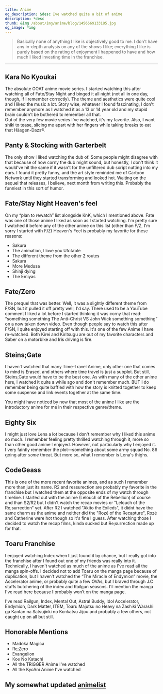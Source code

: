 ```yaml
---
title: Anime
og_description: &desc Ive watched quite a bit of anime
description: *desc
thumb: &img /about/img/anime/blog/1456669133185.jpg
og_image: *img
---
```


> Basically none of anything I like is objectively good to me. I don't have any in-depth analysis on any of the shows I like; everything I like is purely based on the rating of enjoyment I happened to have and how much I liked investing time in the franchise.

---

## Kara No Kyoukai
The absolute GOAT anime movie series. I started watching this after watching all of Fate/Stay Night and binged it all night (not all in one day, though, if I remember correctly). The theme and aesthetics were quite cool and I liked the music a lot. Story wise, whatever I found fascinating, I don't remember anymore as I watched it as a 13 or 14 year old and my stupid brain couldn't be bothered to remember all that.  
Out of the very few movie series I've watched, it's my favorite. Also, I want shiki to tease, slicing me apart with her fingers while taking breaks to eat that Häagen-Dazs®.

## Panty & Stocking with Garterbelt
The only show I liked watching the dub of. Some people might disagree with that because of how corny the dub might sound, but honestly, I don't think it would've hit the same if it wasn't for the unfiltered dub script nutting into my ears. I found it pretty funny, and the art style reminded me of Cartoon Network until they started transforming and looked hot. Waiting on the sequel that releases, I believe, next month from writing this. Probably the funniest in this sort of humor.

## Fate/Stay Night Heaven's feel
On my “plan to rewatch” list alongside KnK, which I mentioned above. Fate was one of those anime I liked as soon as I started watching. I'm pretty sure I watched it before any of the other anime on this list (other than F/Z, I'm sorry I started with F/Z)
Heaven's Feel is probably my favorite for these reasons:
- Sakura
- The animation, I love you Ufotable
- The different theme from the other 2 routes
- Sakura
- More Medusa
- Shinji dying
- The Emiyas

## Fate/Zero
The prequel that was better. Well, it was a slightly different theme from F/SN, but it pulled it off pretty well, I'd say. There used to be a YouTube comment I liked a lot before I started thinking it was corny that read: “something something The Anti-Christ VS John Wick something something” on a now taken down video. Even though people say to watch this after F/SN, I quite enjoyed starting off with this.
It's one of the few Anime I have re-watched. Both Kirei and Kiritsugu are out of my favorite characters and Saber on a motorbike and Iris driving is fire.

## Steins;Gate
I haven't watched that many Time-Travel Anime, only other one that comes to mind is Erased, and others where time travel is just a subplot. But still, Steins;Gate would have to be the best one. As with many of the other anime here, I watched it quite a while ago and don't remember much. BUT I do remember being quite baffled with how the story is knitted together to keep some suspense and link events together at the same time.

You might have noticed by now that most of the anime I like are the introductory anime for me in their respective genre/theme. 

## Eighty Six
I might just love Lena a lot because I don't remember why I liked this anime so much. I remember feeling pretty thrilled watching through it, more so than other good anime I enjoyed. However, not particularly why I enjoyed it. I very faintly remember the plot—something about some army squad No. 86 going after *some* threat. But more so, what I remember is Lena's thighs.

## CodeGeass
This is one of the more recent favorite animes, and as such I remember more than just its name. R2 and ressurection are probably my favorite in the franchise but I watched them at the opposite ends of my watch through timeline. I started out with the anime (Lelouch of the Rebellion) of course and than S2/R2 but I didn't watch the recap movies or "Lelouch of the Re;surrection" yet. After R2 I watched "Akito the Exileds", it didnt have the same charm as the anime and neither did the "Rozé of the Recapture", Rozé and Catherine were hot though so it's fine I guess. After watching those I decided to watch the recap films, kinda sucked but Re;surrection made up for that.

## Toaru Franchise
I enjoyed watching Index when I just found it by chance, but I really got into the franchise after I found out one of my friends was really into it. Technically, I haven't watched as much of the anime as I've read all the manga spin-offs. I decided not to add Toaru on the manga page because of duplication, but I haven't watched the “The Miracle of Endymion” movie, the Accelerator anime, or probably quite a few OVAs, but I braved through J.C staffs butchering of the index and Railgun seasons. I'll mention the manga I've read here because I probably won't on the manga page.  

I've read Railgun, Index, Mental Out, Astral Buddy, Idol Accelerator, Endymion, Dark Matter, ITEM, Toaru Majutsu no Heavy na Zashiki Warashi ga Kantan na Satsujinki no Konkatsu Jijou and probably a few others, not caught up on all but still.

## Honorable Mentions
- Madoka Magica
- Re;Zero
- Evangelion
- Koe No Katachi
- All the TRIGGER Anime I've watched
- All the KyoAni Anime I've watched

My somewhat updated [animelist](https://anilist.co/user/LelIllumina/animelist)
---